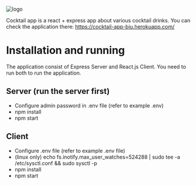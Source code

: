 ![logo](https://raw.githubusercontent.com/BogateInterfejsyWebowePJATK/projekt1-wskarbek/wskarbek-dev/client/public/logo.png?token=AJL3WPDRWET2PUZZROWA4XLAHOPEW)

Cocktail app is a react + express app about various cocktail drinks. You can check the application there: https://cocktail-app-biu.herokuapp.com/

# Installation and running
The application consist of Express Server and React.js Client. You need to run both to run the application.

## Server (run the server first)
* Configure admin password in .env file (refer to example .env)
* npm install
* npm start

## Client
* Configure .env file (refer to example .env file)
* (linux only) echo fs.inotify.max_user_watches=524288 | sudo tee -a /etc/sysctl.conf && sudo sysctl -p
* npm install
* npm start